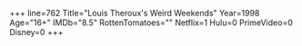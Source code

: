 +++
line=762
Title="Louis Theroux's Weird Weekends"
Year=1998
Age="16+"
IMDb="8.5"
RottenTomatoes=""
Netflix=1
Hulu=0
PrimeVideo=0
Disney=0
+++

